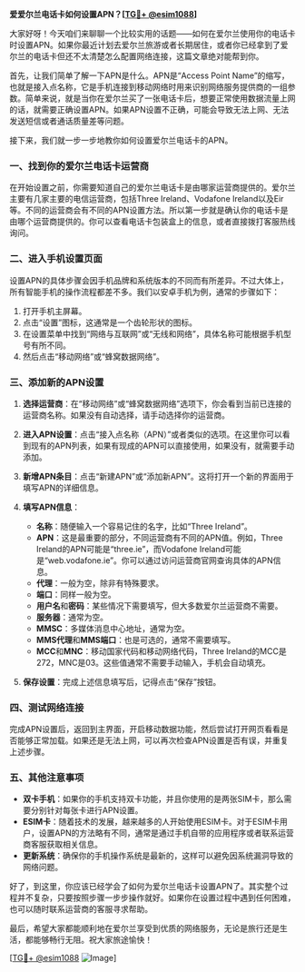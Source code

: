 **爱爱尔兰电话卡如何设置APN？[[TG💪+ @esim1088](https://t.me/s/esim1088)]**

大家好呀！今天咱们来聊聊一个比较实用的话题——如何在爱尔兰使用你的电话卡时设置APN。如果你最近计划去爱尔兰旅游或者长期居住，或者你已经拿到了爱尔兰的电话卡但还不太清楚怎么配置网络连接，这篇文章绝对能帮到你。

首先，让我们简单了解一下APN是什么。APN是“Access Point Name”的缩写，也就是接入点名称，它是手机连接到移动网络时用来识别网络服务提供商的一组参数。简单来说，就是当你在爱尔兰买了一张电话卡后，想要正常使用数据流量上网的话，就需要正确设置APN。如果APN设置不正确，可能会导致无法上网、无法发送短信或者通话质量差等问题。

接下来，我们就一步一步地教你如何设置爱尔兰电话卡的APN。

### 一、找到你的爱尔兰电话卡运营商

在开始设置之前，你需要知道自己的爱尔兰电话卡是由哪家运营商提供的。爱尔兰主要有几家主要的电信运营商，包括Three Ireland、Vodafone Ireland以及Eir等。不同的运营商会有不同的APN设置方法。所以第一步就是确认你的电话卡是由哪个运营商提供的。你可以查看电话卡包装盒上的信息，或者直接拨打客服热线询问。

### 二、进入手机设置页面

设置APN的具体步骤会因手机品牌和系统版本的不同而有所差异。不过大体上，所有智能手机的操作流程都差不多。我们以安卓手机为例，通常的步骤如下：

1. 打开手机主屏幕。
2. 点击“设置”图标，这通常是一个齿轮形状的图标。
3. 在设置菜单中找到“网络与互联网”或“无线和网络”，具体名称可能根据手机型号有所不同。
4. 然后点击“移动网络”或“蜂窝数据网络”。

### 三、添加新的APN设置

1. **选择运营商**：在“移动网络”或“蜂窝数据网络”选项下，你会看到当前已连接的运营商名称。如果没有自动选择，请手动选择你的运营商。
   
2. **进入APN设置**：点击“接入点名称（APN）”或者类似的选项。在这里你可以看到现有的APN列表，如果有现成的APN可以直接使用，如果没有，就需要手动添加。

3. **新增APN条目**：点击“新建APN”或“添加新APN”。这将打开一个新的界面用于填写APN的详细信息。

4. **填写APN信息**：
   - **名称**：随便输入一个容易记住的名字，比如“Three Ireland”。
   - **APN**：这是最重要的部分，不同运营商有不同的APN值。例如，Three Ireland的APN可能是“three.ie”，而Vodafone Ireland可能是“web.vodafone.ie”。你可以通过访问运营商官网查询具体的APN信息。
   - **代理**：一般为空，除非有特殊要求。
   - **端口**：同样一般为空。
   - **用户名**和**密码**：某些情况下需要填写，但大多数爱尔兰运营商不需要。
   - **服务器**：通常为空。
   - **MMSC**：多媒体消息中心地址，通常为空。
   - **MMS代理**和**MMS端口**：也是可选的，通常不需要填写。
   - **MCC**和**MNC**：移动国家代码和移动网络代码，Three Ireland的MCC是272，MNC是03。这些值通常不需要手动输入，手机会自动填充。

5. **保存设置**：完成上述信息填写后，记得点击“保存”按钮。

### 四、测试网络连接

完成APN设置后，返回到主界面，开启移动数据功能，然后尝试打开网页看看是否能够正常加载。如果还是无法上网，可以再次检查APN设置是否有误，并重复上述步骤。

### 五、其他注意事项

- **双卡手机**：如果你的手机支持双卡功能，并且你使用的是两张SIM卡，那么需要分别针对每张卡进行APN设置。
- **ESIM卡**：随着技术的发展，越来越多的人开始使用ESIM卡。对于ESIM卡用户，设置APN的方法略有不同，通常是通过手机自带的应用程序或者联系运营商客服获取相关信息。
- **更新系统**：确保你的手机操作系统是最新的，这样可以避免因系统漏洞导致的网络问题。

好了，到这里，你应该已经学会了如何为爱尔兰电话卡设置APN了。其实整个过程并不复杂，只要按照步骤一步步操作就好。如果你在设置过程中遇到任何困难，也可以随时联系运营商的客服寻求帮助。

最后，希望大家都能顺利地在爱尔兰享受到优质的网络服务，无论是旅行还是生活，都能够畅行无阻。祝大家旅途愉快！

[[TG💪+ @esim1088](https://t.me/s/esim1088) ![Image](https://i.postimg.cc/4NQfJmqS/Snipaste-2025-05-13-00-14-12.png)]